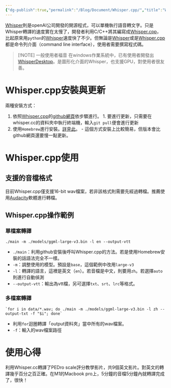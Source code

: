 ```yaml
---
{"dg-publish":true,"permalink":"/Blog/Document/Whisper.cpp/","title":"Whisper.cpp操作心得","tags":["ai","guideline","research","method"],"created":"2024-06-14T14:20","updated":"2024-12-18T11:37"}
---
```



[Whisper](https://github.com/openai/whisper)則是openAI公司開發的開源程式，可以單機執行語音轉文字。只是Whisper轉譯的速度實在太慢了，開發者利用C/C++將其編寫成[Whisper.cpp](https://github.com/ggerganov/whisper.cpp)，比起原來用`python`的[Whisper](https://github.com/openai/whisper)速度快了不少。但無論是[Whisper](https://github.com/openai/whisper)或是[Whisper.cpp](https://github.com/ggerganov/whisper.cpp)都是命令列介面（command line interface），使用者需要撰寫程式碼。

> [!NOTE] 一般使用者福音
> 在windows作業系統中，已有使用者開發出[WhisperDesktop](https://github.com/Const-me/Whisper)。是圖形化介面的Whisper，也支援GPU，對使用者很友善。

# Whisper.cpp安裝與更新

兩種安裝方式：

1. 依照[Whisper.cpp](https://github.com/ggerganov/whisper.cpp)的[github網頁](https://github.com/ggerganov/whisper.cpp)依步驟進行。
		1. 要進行更新，只需要在whisper.cc的資料夾中執行終端機，輸入`git pull`便會進行更新
2. 使用`Homebrew`進行安裝。[詳見此](https://formulae.brew.sh/formula/whisper-cpp)。
		- 這個方式安裝上比較簡易，但版本會比github網頁還要慢一點更新。

# Whisper.cpp使用

## 支援的音檔格式

目前Whisper.cpp僅支援16-bit wav檔案，若非該格式則需要先經過轉檔。推薦使用[Audacity](https://www.audacityteam.org/)軟體進行轉檔。

## Whisper.cpp操作範例

### 單檔案轉譯

```
./main -m ./models/ggml-large-v3.bin -l en --output-vtt
```

- `./main`：利用github安裝後呼叫Whisper.cpp的方法。若是使用Homebrew安裝的話語法完全不一樣。
- `-m`：調整使用的模型。預設是`base`，這個範例中改用`large-v3`
- `-l`：轉譯的語言，這裡是英文（`en`）。若音檔是中文，則要用`zh`。若選擇`auto`則進行自動偵測
- `--output-vtt`：輸出為vtt檔，另可選擇`txt`、`srt`、`lrc`等格式。

### 多檔案轉譯

```
`for i in data/*.wav; do ./main -m ./models/ggml-large-v3.bin -l zh --output-txt -f "$i"; done`
```

- 利用`for`迴圈轉譯「output資料夾」當中所有的wav檔案。
- `-f`：輸入的wav檔案路徑

# 使用心得

利用Whisper.cc轉譯了PEDro scale評分教學影片，共9個英文影片。對英文的轉譯幾乎百分之百正確。在M1的Macbook pro上，5分鐘的音檔5分鐘內就轉譯完成了，很快！
